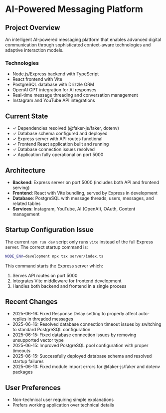 # AI-Powered Messaging Platform

## Project Overview
An intelligent AI-powered messaging platform that enables advanced digital communication through sophisticated context-aware technologies and adaptive interaction models.

### Technologies
- Node.js/Express backend with TypeScript
- React frontend with Vite
- PostgreSQL database with Drizzle ORM
- OpenAI GPT integration for AI responses
- Real-time message threading and conversation management
- Instagram and YouTube API integrations

## Current State
- ✓ Dependencies resolved (@faker-js/faker, dotenv)
- ✓ Database schema configured and deployed
- ✓ Express server with API routes functional
- ✓ Frontend React application built and running
- ✓ Database connection issues resolved
- ✓ Application fully operational on port 5000

## Architecture
- **Backend**: Express server on port 5000 (includes both API and frontend serving)
- **Frontend**: React with Vite bundling, served by Express in development
- **Database**: PostgreSQL with message threads, users, messages, and related tables
- **Services**: Instagram, YouTube, AI (OpenAI), OAuth, Content management

## Startup Configuration Issue
The current `npm run dev` script only runs `vite` instead of the full Express server. The correct startup command is:
```bash
NODE_ENV=development npx tsx server/index.ts
```

This command starts the Express server which:
1. Serves API routes on port 5000
2. Integrates Vite middleware for frontend development
3. Handles both backend and frontend in a single process

## Recent Changes
- 2025-06-16: Fixed Response Delay setting to properly affect auto-replies in threaded messages
- 2025-06-16: Resolved database connection timeout issues by switching to standard PostgreSQL configuration
- 2025-06-15: Fixed database connection issues by removing unsupported vector type
- 2025-06-15: Improved PostgreSQL pool configuration with proper timeouts
- 2025-06-15: Successfully deployed database schema and resolved startup failures
- 2025-06-13: Fixed module import errors for @faker-js/faker and dotenv packages

## User Preferences
- Non-technical user requiring simple explanations
- Prefers working application over technical details